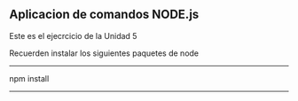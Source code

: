 ## Aplicacion de comandos NODE.js

Este es el ejecrcicio de la Unidad 5

Recuerden instalar los siguientes paquetes de node

*****
npm install
*****